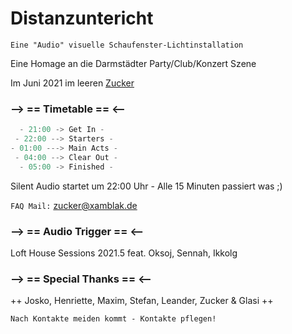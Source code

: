 # Distanzuntericht

`Eine "Audio" visuelle Schaufenster-Lichtinstallation`

Eine Homage an die Darmstädter Party/Club/Konzert Szene

Im Juni 2021 im leeren [Zucker](http://zuckersachen.de)

### --> == Timetable == <--
```js
  - 21:00 -> Get In -
 - 22:00 --> Starters -
- 01:00 ---> Main Acts -
 - 04:00 --> Clear Out -
  - 05:00 -> Finished -
```
Silent Audio startet um 22:00 Uhr - Alle 15 Minuten passiert was ;)

`FAQ Mail:` [zucker@xamblak.de](mailto:zucker[@]xamblak.de)

### --> == Audio Trigger == <--
Loft House Sessions 2021.5 feat. Oksoj, Sennah, Ikkolg

### --> == Special Thanks == <--
++ Josko, Henriette, Maxim, Stefan, Leander, Zucker & Glasi ++

`Nach Kontakte meiden kommt - Kontakte pflegen!`
